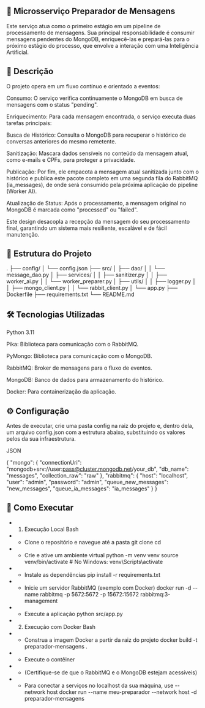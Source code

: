 ## 📨 Microsserviço Preparador de Mensagens
Este serviço atua como o primeiro estágio em um pipeline de processamento de mensagens. Sua principal responsabilidade é consumir mensagens pendentes do MongoDB, enriquecê-las e prepará-las para o próximo estágio do processo, que envolve a interação com uma Inteligência Artificial.

## 📜 Descrição
O projeto opera em um fluxo contínuo e orientado a eventos:

Consumo: O serviço verifica continuamente o MongoDB em busca de mensagens com o status "pending".

Enriquecimento: Para cada mensagem encontrada, o serviço executa duas tarefas principais:

Busca de Histórico: Consulta o MongoDB para recuperar o histórico de conversas anteriores do mesmo remetente.

Sanitização: Mascara dados sensíveis no conteúdo da mensagem atual, como e-mails e CPFs, para proteger a privacidade.

Publicação: Por fim, ele empacota a mensagem atual sanitizada junto com o histórico e publica este pacote completo em uma segunda fila do RabbitMQ (ia_messages), de onde será consumido pela próxima aplicação do pipeline (Worker AI).

Atualização de Status: Após o processamento, a mensagem original no MongoDB é marcada como "processed" ou "failed".

Este design desacopla a recepção da mensagem do seu processamento final, garantindo um sistema mais resiliente, escalável e de fácil manutenção.

## 📂 Estrutura do Projeto
.
├── config/
│   └── config.json
├── src/
│   ├── dao/
│   │   └── message_dao.py
│   ├── services/
│   │   ├── sanitizer.py
│   │   ├── worker_ai.py
│   │   └── worker_preparer.py
│   ├── utils/
│   │   ├── logger.py
│   │   ├── mongo_client.py
│   │   └── rabbit_client.py
│   └── app.py
├── Dockerfile
├── requirements.txt
└── README.md
## 🛠️ Tecnologias Utilizadas
Python 3.11

Pika: Biblioteca para comunicação com o RabbitMQ.


PyMongo: Biblioteca para comunicação com o MongoDB. 

RabbitMQ: Broker de mensagens para o fluxo de eventos.

MongoDB: Banco de dados para armazenamento do histórico.


Docker: Para containerização da aplicação. 

## ⚙️ Configuração
Antes de executar, crie uma pasta config na raiz do projeto e, dentro dela, um arquivo config.json com a estrutura abaixo, substituindo os valores pelos da sua infraestrutura.

JSON

{
  "mongo": {
    "connectionUri": "mongodb+srv://user:pass@cluster.mongodb.net/your_db",
    "db_name": "messages",
    "collection_raw": "raw"
  },
  "rabbitmq": {
    "host": "localhost",
    "user": "admin",
    "password": "admin",
    "queue_new_messages": "new_messages",
    "queue_ia_messages": "ia_messages"
  }
}
## 🚀 Como Executar
- 1. Execução Local
Bash

- - Clone o repositório e navegue até a pasta
git clone <url-do-seu-repositorio>
cd <nome-do-repositorio>

- - Crie e ative um ambiente virtual
python -m venv venv
source venv/bin/activate  # No Windows: venv\Scripts\activate

- - Instale as dependências
pip install -r requirements.txt

- - Inicie um servidor RabbitMQ (exemplo com Docker)
docker run -d --name rabbitmq -p 5672:5672 -p 15672:15672 rabbitmq:3-management

- - Execute a aplicação
python src/app.py
- 2. Execução com Docker
Bash

- - Construa a imagem Docker a partir da raiz do projeto
docker build -t preparador-mensagens .

- - Execute o contêiner
- - (Certifique-se de que o RabbitMQ e o MongoDB estejam acessíveis)
- - Para conectar a serviços no localhost da sua máquina, use --network host
docker run --name meu-preparador --network host -d preparador-mensagens